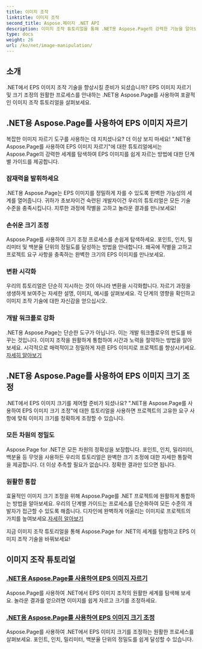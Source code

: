 ```yaml
---
title: 이미지 조작
linktitle: 이미지 조작
second_title: Aspose.페이지 .NET API
description: 이미지 조작 튜토리얼을 통해 .NET용 Aspose.Page의 강력한 기능을 알아보세요. 놀랍고 정확한 결과를 위해 EPS 이미지를 쉽게 자르고 크기를 조정하세요.
type: docs
weight: 26
url: /ko/net/image-manipulation/
---
```

## 소개

.NET에서 EPS 이미지 조작 기술을 향상시킬 준비가 되셨습니까? EPS 이미지 자르기 및 크기 조정의 원활한 프로세스를 안내하는 .NET용 Aspose.Page를 사용하여 포괄적인 이미지 조작 튜토리얼을 살펴보세요.

## .NET용 Aspose.Page를 사용하여 EPS 이미지 자르기
복잡한 이미지 자르기 도구를 사용하는 데 지치셨나요? 더 이상 보지 마세요! ".NET용 Aspose.Page를 사용하여 EPS 이미지 자르기"에 대한 튜토리얼에서는 Aspose.Page의 강력한 세계를 탐색하여 EPS 이미지를 쉽게 자르는 방법에 대한 단계별 가이드를 제공합니다.

### 잠재력을 발휘하세요
.NET용 Aspose.Page는 EPS 이미지를 정밀하게 자를 수 있도록 완벽한 가능성의 세계를 열어줍니다. 귀하가 초보자이건 숙련된 개발자이건 우리의 튜토리얼은 모든 기술 수준을 충족시킵니다. 지루한 과정에 작별을 고하고 놀라운 결과를 만나보세요!

### 손쉬운 크기 조정
Aspose.Page를 사용하여 크기 조정 프로세스를 손쉽게 탐색하세요. 포인트, 인치, 밀리미터 및 백분율 단위의 정밀도를 달성하는 방법을 안내합니다. 왜곡에 작별을 고하고 프로젝트 요구 사항을 충족하는 완벽한 크기의 EPS 이미지를 만나보세요.

### 변환 시각화
우리의 튜토리얼은 단순히 지시하는 것이 아니라 변환을 시각화합니다. 자르기 과정을 생생하게 보여주는 자세한 설명, 이미지, 예시를 살펴보세요. 각 단계의 영향을 확인하고 이미지 조작 기술에 대한 자신감을 얻으십시오.

### 개발 워크플로 강화
 .NET용 Aspose.Page는 단순한 도구가 아닙니다. 이는 개발 워크플로우의 판도를 바꾸는 것입니다. 이미지 조작을 원활하게 통합하여 시간과 노력을 절약하는 방법을 알아보세요. 시각적으로 매력적이고 정밀하게 자른 EPS 이미지로 프로젝트를 향상시키세요.[자세히 알아보기](./crop-eps-images/)

## .NET용 Aspose.Page를 사용하여 EPS 이미지 크기 조정
.NET에서 EPS 이미지 크기를 제어할 준비가 되셨나요? ".NET용 Aspose.Page를 사용하여 EPS 이미지 크기 조정"에 대한 튜토리얼을 사용하면 프로젝트의 고유한 요구 사항에 맞춰 이미지 크기를 정확하게 조정할 수 있습니다.

### 모든 차원의 정밀도
Aspose.Page for .NET은 모든 차원의 정확성을 보장합니다. 포인트, 인치, 밀리미터, 백분율 등 무엇을 사용하든 우리의 튜토리얼은 완벽한 크기 조정에 대한 자세한 통찰력을 제공합니다. 더 이상 추측할 필요가 없습니다. 정확한 결과만 있으면 됩니다.

### 원활한 통합
 효율적인 이미지 크기 조정을 위해 Aspose.Page를 .NET 프로젝트에 원활하게 통합하는 방법을 알아보세요. 우리의 단계별 가이드는 프로세스를 단순화하여 모든 수준의 개발자가 접근할 수 있도록 해줍니다. 디자인에 완벽하게 어울리는 이미지로 프로젝트의 가치를 높여보세요.[자세히 알아보기](./resize-eps-images/)

지금 이미지 조작 튜토리얼을 통해 Aspose.Page for .NET의 세계를 탐험하고 EPS 이미지 조작 기술을 바꿔보세요!
## 이미지 조작 튜토리얼
### [.NET용 Aspose.Page를 사용하여 EPS 이미지 자르기](./crop-eps-images/)
Aspose.Page를 사용하여 .NET에서 EPS 이미지 조작의 원활한 세계를 탐색해 보세요. 놀라운 결과를 얻으려면 이미지를 쉽게 자르고 크기를 조정하세요.
### [.NET용 Aspose.Page를 사용하여 EPS 이미지 크기 조정](./resize-eps-images/)
Aspose.Page를 사용하여 .NET에서 EPS 이미지 크기를 조정하는 원활한 프로세스를 살펴보세요. 포인트, 인치, 밀리미터, 백분율 단위의 정밀도를 쉽게 달성할 수 있습니다.